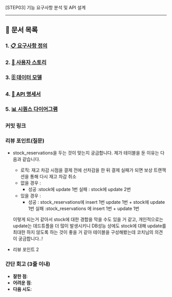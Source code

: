 [STEP03] 기능 요구사항 분석 및 API 설계

---
## 📑 문서 목록

### 1. [📋 요구사항 정의](../docs/requirements.md) 
### 2. [👤 사용자 스토리](../docs/user-stories.md)
### 3. [🗄️ 데이터 모델](../docs/data-models.md)
### 4. [🔌 API 명세서](../docs/api-specification.md)
### 5. [📊 시퀀스 다이어그램](../docs/sequence-diagram.md)

### **커밋 링크**


### **리뷰 포인트(질문)**
- stock_reservations을 두는 것이 맞는지 궁금합니다. 제가 테이블을 둔 이유는 다음과 같습니다. 
  - 로직: 재고 차감 시점을 결제 전에 선차감을 한 뒤 결제 실패가 되면 보상 트랜잭션을 통해 다시 재고 차감 취소 
  - 없을 경우 :  
    - 성공 :stock에 update 1번  실패 : stock에 update 2번 
  - 있을 경우 :
    - 성공 : stock_reservations에 insert 1번 update 1번 + stock에 update 1번  실패 :stock_reservations 에 insert 1번 + update 1번 
  
  이렇게 되는거 같아서 stock에 대한 경합을 막을 수도 있을 거 같고, 개인적으로는 update는 데드튜플을 더 많이 발생시키니 DB성능 상에도 stock에 대해 update를 최대한 하지 않도록 하는 것이 좋을 거 같아 테이블을 구성해봤는데 코치님의 의견이 궁금합니다..!

- 리뷰 포인트 2

### **간단 회고** (3줄 이내)
- **잘한 점**:
- **어려운 점**:
- **다음 시도**: